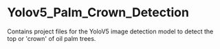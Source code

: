 # Yolov5_Palm_Crown_Detection
Contains project files for the YoloV5 image detection model to detect the top or 'crown' of oil palm trees.
